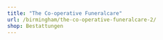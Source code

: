 ```yaml
---
title: "The Co-operative Funeralcare"
url: /birmingham/the-co-operative-funeralcare-2/
shop: Bestattungen
---
```

